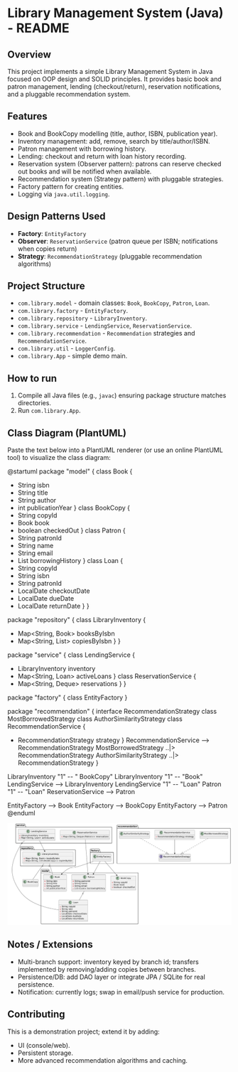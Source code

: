 # Library Management System (Java) - README

## Overview
This project implements a simple Library Management System in Java focused on OOP design and SOLID principles. It provides basic book and patron management, lending (checkout/return), reservation notifications, and a pluggable recommendation system.

## Features
- Book and BookCopy modelling (title, author, ISBN, publication year).
- Inventory management: add, remove, search by title/author/ISBN.
- Patron management with borrowing history.
- Lending: checkout and return with loan history recording.
- Reservation system (Observer pattern): patrons can reserve checked out books and will be notified when available.
- Recommendation system (Strategy pattern) with pluggable strategies.
- Factory pattern for creating entities.
- Logging via `java.util.logging`.

## Design Patterns Used
- **Factory**: `EntityFactory`
- **Observer**: `ReservationService` (patron queue per ISBN; notifications when copies return)
- **Strategy**: `RecommendationStrategy` (pluggable recommendation algorithms)

## Project Structure
- `com.library.model` - domain classes: `Book`, `BookCopy`, `Patron`, `Loan`.
- `com.library.factory` - `EntityFactory`.
- `com.library.repository` - `LibraryInventory`.
- `com.library.service` - `LendingService`, `ReservationService`.
- `com.library.recommendation` - `Recommendation` strategies and `RecommendationService`.
- `com.library.util` - `LoggerConfig`.
- `com.library.App` - simple demo main.

## How to run
1. Compile all Java files (e.g., `javac`) ensuring package structure matches directories.
2. Run `com.library.App`.

## Class Diagram (PlantUML)
Paste the text below into a PlantUML renderer (or use an online PlantUML tool) to visualize the class diagram:


@startuml
package "model" {
class Book {
- String isbn
- String title
- String author
- int publicationYear
  }
  class BookCopy {
- String copyId
- Book book
- boolean checkedOut
  }
  class Patron {
- String patronId
- String name
- String email
- List<Loan> borrowingHistory
  }
  class Loan {
- String copyId
- String isbn
- String patronId
- LocalDate checkoutDate
- LocalDate dueDate
- LocalDate returnDate
  }
  }

package "repository" {
class LibraryInventory {
- Map<String, Book> booksByIsbn
- Map<String, List<BookCopy>> copiesByIsbn
  }
  }

package "service" {
class LendingService {
- LibraryInventory inventory
- Map<String, Loan> activeLoans
  }
  class ReservationService {
- Map<String, Deque<Patron>> reservations
  }
  }

package "factory" {
class EntityFactory
}

package "recommendation" {
interface RecommendationStrategy
class MostBorrowedStrategy
class AuthorSimilarityStrategy
class RecommendationService {
- RecommendationStrategy strategy
  }
  RecommendationService --> RecommendationStrategy
  MostBorrowedStrategy ..|> RecommendationStrategy
  AuthorSimilarityStrategy ..|> RecommendationStrategy
  }

LibraryInventory "1" -- " BookCopy"
LibraryInventory "1" -- "Book"
LendingService --> LibraryInventory
LendingService "1" -- "Loan"
Patron "1" -- "Loan"
ReservationService --> Patron

EntityFactory --> Book
EntityFactory --> BookCopy
EntityFactory --> Patron
@enduml

![libraryClassDiagram.png](libraryClassDiagram.png)

## Notes / Extensions
- Multi-branch support: inventory keyed by branch id; transfers implemented by removing/adding copies between branches.
- Persistence/DB: add DAO layer or integrate JPA / SQLite for real persistence.
- Notification: currently logs; swap in email/push service for production.

## Contributing
This is a demonstration project; extend it by adding:
- UI (console/web).
- Persistent storage.
- More advanced recommendation algorithms and caching.
